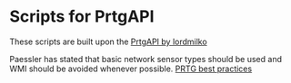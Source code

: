 # Scripts for PrtgAPI

These scripts are built upon the [PrtgAPI by lordmilko](https://github.com/lordmilko/PrtgAPI)

Paessler has stated that basic network sensor types should be used and WMI should be avoided whenever possible. [PRTG best practices](https://kb.paessler.com/en/topic/2733-how-can-i-speed-up-prtgespecially-for-large-installations)
